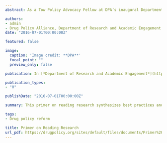 ```yaml
---
abstract: As a Tow Policy Advocacy Fellow at DPA’s inaugural Department of Research and Academic Engagement, I collaboratively developed a primer on reading research which synthesizes best practices and guidelines on how to approach reading and evaluating academic studies. In our highly politicized world of criminal justice and drug policy reform, it is imperative for advocates, reformers and other stakeholders to be able to discern high-quality research from 'junk' or pseudoscience.

authors:
- admin
- Drug Policy Alliance, Department of Research and Academic Engagement 
date: "2016-07-01T00:00:00Z"

featured: false

image:
  caption: 'Image credit: **DPA**'
  focal_point: ""
  preview_only: false

publication: In [*Department of Research and Academic Engagement*](https://drugpolicy.org/about-us/departments-and-state-offices/research-academic-engagement)

publication_types:
- "0"

publishDate: "2016-07-01T00:00:00Z"

summary: This primer on reading research synthesizes best practices and guidelines on how to approach reading and evaluating academic studies

tags:
- Drug policy reform

title: Primer on Reading Research
url_pdf: https://drugpolicy.org/sites/default/files/documents/Primer%20on%20Reading%20Research_July%202016.pdf?_ga=2.147573170.488374729.1608321922-493971382.1608321922
---
```

